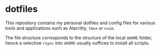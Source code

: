 # dotfiles

This repository contains my personal dotfiles and config files for various tools and applications such as Alacritty, `tmux` or `nvim`.

The file structure corresponds to the structure of the local `$HOME` folder, hence a selective `rsync` into `$HOME` usually suffices to install all scripts.
